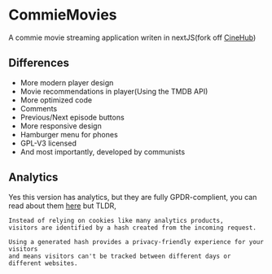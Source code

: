 # CommieMovies

A commie movie streaming application writen in nextJS(fork off [CineHub](https://github.com/parnexcodes/cinehub-nextjs))

## Differences

- More modern player design
- Movie recommendations in player(Using the TMDB API)
- More optimized code
- Comments
- Previous/Next episode buttons
- More responsive design
- Hamburger menu for phones
- GPL-V3 licensed
- And most importantly, developed by communists

## Analytics

Yes this version has analytics, but they are fully GPDR-complient, you can read about them [here](https://vercel.com/docs/concepts/analytics)
but TLDR,

```
Instead of relying on cookies like many analytics products,
visitors are identified by a hash created from the incoming request.

Using a generated hash provides a privacy-friendly experience for your visitors
and means visitors can't be tracked between different days or different websites.
```
